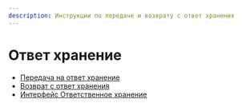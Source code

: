 ```yaml
---
description: Инструкции по передаче и возврату с ответ хранения
---
```


# Ответ хранение

* [Передача на ответ хранение](peredacha-na-otvet-khranenie.md)
* [Возврат с ответ хранения](vozvrat-s-otvet-khraneniya.md)
* [Интерфейс Ответственное хранение](interfeis-otvetstvennoe-khranenie.md)
